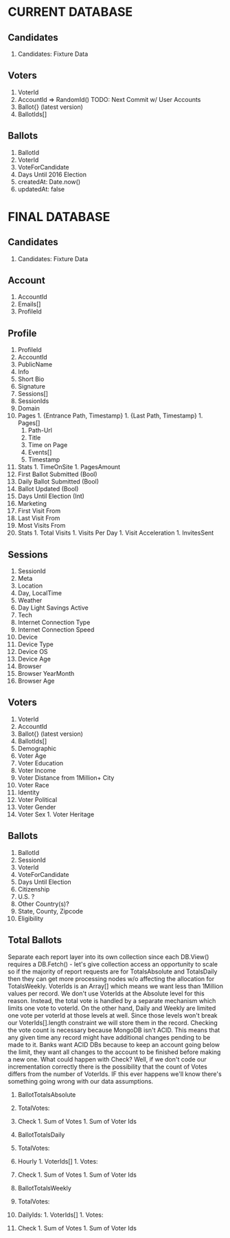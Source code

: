 # CURRENT DATABASE
## Candidates
1. Candidates: Fixture Data

## Voters
1. VoterId
1. AccountId => RandomId() TODO: Next Commit w/ User Accounts
1. Ballot{} (latest version)
1. BallotIds[]

## Ballots
1. BallotId
1. VoterId
1. VoteForCandidate
1. Days Until 2016 Election
1. createdAt: Date.now()
1. updatedAt: false




# FINAL DATABASE
## Candidates
1. Candidates: Fixture Data

## Account
1. AccountId
1. Emails[]
1. ProfileId

## Profile
1. ProfileId
1. AccountId
1. PublicName
1. Info
  1. Short Bio
  1. Signature
1. Sessions[]
  1. SessionIds
  1. Domain
  1. Pages
    1. {Entrance Path, Timestamp}
    1. {Last Path, Timestamp}
    1. Pages[]
      1. Path-Url
      1. Title
      1. Time on Page
      1. Events[]
      1. Timestamp
  1. Stats
    1. TimeOnSite
    1. PagesAmount
  1. First Ballot Submitted (Bool)
  1. Daily Ballot Submitted (Bool)
  1. Ballot Updated         (Bool)
  1. Days Until Election    (Int)
1. Marketing
  1. First Visit From
  1. Last Visit From
  1. Most Visits From
  1. Stats
    1. Total  Visits
    1. Visits Per Day
    1. Visit  Acceleration
    1. InvitesSent



## Sessions
1. SessionId
1. Meta
  1. Location
  1. Day, LocalTime
  1. Weather
  1. Day Light Savings Active
1. Tech
  1. Internet Connection Type
  1. Internet Connection Speed
  1. Device
  1. Device Type
  1. Device OS
  1. Device Age
  1. Browser
  1. Browser YearMonth
  1. Browser Age


## Voters
1. VoterId
1. AccountId
1. Ballot{} (latest version)
1. BallotIds[]
1. Demographic
  1. Voter Age
  1. Voter Education
  1. Voter Income
  1. Voter Distance from 1Million+ City
  1. Voter Race
1. Identity
  1. Voter Political
  1. Voter Gender
  1. Voter Sex
    1. Voter Heritage


## Ballots
1. BallotId
1. SessionId
1. VoterId
1. VoteForCandidate
1. Days Until Election
1. Citizenship
  1. U.S. ?
  1. Other Country(s)?
  1. State, County, Zipcode
  1. Eligibility


## Total Ballots
Separate each report layer into its own collection since each DB.View() requires a DB.Fetch() - let's give collection access an opportunity to scale so if the majority of report requests are for TotalsAbsolute and TotalsDaily then they can get more processing nodes w/o affecting the allocation for TotalsWeekly.
VoterIds is an Array[] which means we want less than 1Million values per record. We don't use VoterIds at the Absolute level for this reason. Instead, the total vote is handled by a separate mechanism which limits one vote to voterId. On the other hand, Daily and Weekly are limited one vote per voterId at those levels at well. Since those levels won't break our VoterIds[].length constraint we will store them in the record.
Checking the vote count is necessary because MongoDB isn't ACID. This means that any given time any record might have additional changes pending to be made to it. Banks want ACID DBs because to keep an account going below the limit, they want all changes to the account to be finished before making a new one. What could happen with Check? Well, if we don't code our incrementation correctly there is the possibility that the count of Votes differs from the number of VoterIds. IF this ever happens we'll know there's something going wrong with our data assumptions.

1. BallotTotalsAbsolute
  1. TotalVotes:
  1. Check
    1. Sum of Votes
    1. Sum of Voter Ids

1. BallotTotalsDaily
  1. TotalVotes:
  1. Hourly
    1. VoterIds[]
    1. Votes:
  1. Check
    1. Sum of Votes
    1. Sum of Voter Ids

1. BallotTotalsWeekly
  1. TotalVotes:
  1. DailyIds:
    1. VoterIds[]
    1. Votes:
  1. Check
    1. Sum of Votes
    1. Sum of Voter Ids
